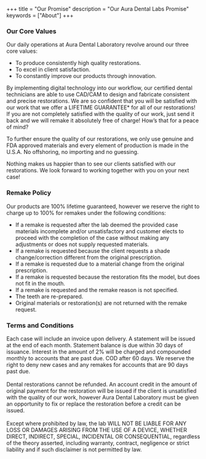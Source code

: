 +++
title = "Our Promise"
description = "Our Aura Dental Labs Promise"
keywords = ["About"]
+++
<div class="heading-left">
    <h3>
    Our Core Values
    </h3>

</div>
<div>
Our daily operations at Aura Dental Laboratory revolve around our three core values: 
<ul>
    <li>To produce consistently high quality restorations.</li>
    <li>To excel in client satisfaction.</li>
    <li>To constantly improve our products through innovation. </li>
</ul>

By implementing digital technology into our workflow, our certified dental technicians are able to use CAD/CAM to design and fabricate consistent and precise restorations. We are so confident that you will be satisfied with our work that we offer a LIFETIME GUARANTEE* for all of our restorations! If you are not completely satisfied with the quality of our work, just send it back and we will remake it absolutely free of charge! How’s that for a peace of mind? 


To further ensure the quality of our restorations, we only use genuine and FDA approved materials and every element of production is made in the U.S.A. No offshoring, no importing and no guessing. 


Nothing makes us happier than to see our clients satisfied with our restorations.  We look forward to working together with you on your next case! 

</div>
<div id='remake'>

<div class="heading-left">
    <h3>
    Remake Policy
    </h3>

</div>

Our products are 100% lifetime guaranteed, however we reserve the right to charge up to 100% for remakes under the following conditions:
<ul>
<li>If a remake is requested after the lab deemed the provided case materials incomplete and/or unsatisfactory and customer elects to proceed with the completion of the case without making any adjustments or does not supply requested materials.</li>
<li>If a remake is requested because the client requests a shade change/correction different from the original prescription.</li>
<li>If a remake is requested due to a material change from the original prescription.</li>
<li>If a remake is requested because the restoration fits the model, but does not fit in the mouth.</li>
<li>If a remake is requested and the remake reason is not specified. </li>
<li>The teeth are re-prepared. </li>
<li>Original materials or restoration(s) are not returned with the remake request. </li>
</ul>

</div>


</div>
<div id='termsandconditions'>

<div class="heading-left">
    <h3>
    Terms and Conditions
    </h3>

</div>
 Each case will include an invoice upon delivery. A statement will be issued at the end of each month. Statement balance is due within 30 days of issuance. Interest in the amount of 2% will be charged and compounded monthly to accounts that are past due. 
 COD after 60 days. We reserve the right to deny new cases and any remakes for accounts that are 90 days past due. 

<br>
<br>
 Dental restorations cannot be refunded. An account credit in the amount of original payment for the restoration will be issued if the client is unsatisfied with the quality of our work, however Aura Dental Laboratory must be given an opportunity to fix or replace the restoration before a credit can be issued. 


<br>
<br>
 Except where prohibited by law, the lab WILL NOT BE LIABLE FOR ANY LOSS OR DAMAGES ARISING FROM THE USE OF A DEVICE, WHETHER DIRECT, INDIRECT, SPECIAL, INCIDENTAL OR CONSEQUENTIAL, regardless of the theory asserted, including warranty, contract, negligence or strict liability and if such disclaimer is not permitted by law.



</div>

<br>
<br>
<br>
